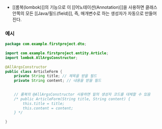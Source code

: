 - [[롬복(lombok)]]의 기능으로 이 [[어노테이션(Annotation)]]을 사용하면 클래스 안쪽의 모든 [[Java/필드(field)]], 즉, 매개변수로 하는 생성자가 자동으로 만들어진다.


### 예시
```java
package com.example.firstproject.dto;  
  
import com.example.firstproject.entity.Article;  
import lombok.AllArgsConstructor;  
  
@AllArgsConstructor  
public class ArticleForm {  
    private String title; // 제목을 받을 필드  
    private String content; // 내용을 받을 필드  
  
  
    // 롬복의 @AllArgsConstructor 사용하면 밑의 생성자 코드를 대체할 수 있음
    /* public ArticleForm(String title, String content) {      
	    this.title = title;     
	    this.content = content;    
	} */  
    
}
```